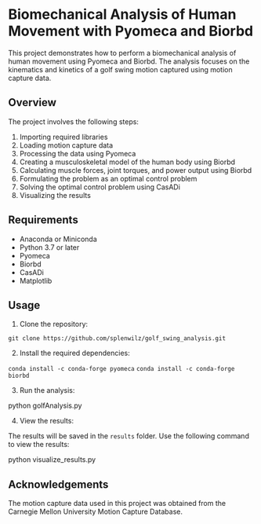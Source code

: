 
# Biomechanical Analysis of Human Movement with Pyomeca and Biorbd

This project demonstrates how to perform a biomechanical analysis of human movement using Pyomeca and Biorbd. The analysis focuses on the kinematics and kinetics of a golf swing motion captured using motion capture data.

## Overview

The project involves the following steps:

1. Importing required libraries
2. Loading motion capture data
3. Processing the data using Pyomeca
4. Creating a musculoskeletal model of the human body using Biorbd
5. Calculating muscle forces, joint torques, and power output using Biorbd
6. Formulating the problem as an optimal control problem
7. Solving the optimal control problem using CasADi
8. Visualizing the results

## Requirements
- Anaconda or Miniconda
- Python 3.7 or later
- Pyomeca
- Biorbd
- CasADi
- Matplotlib

## Usage

1. Clone the repository:

`git clone https://github.com/splenwilz/golf_swing_analysis.git`


2. Install the required dependencies:

`conda install -c conda-forge pyomeca`
`conda install -c conda-forge biorbd`

3. Run the analysis:

python golfAnalysis.py

4. View the results:

The results will be saved in the `results` folder. Use the following command to view the results:

python visualize_results.py


## Acknowledgements

The motion capture data used in this project was obtained from the Carnegie Mellon University Motion Capture Database.



